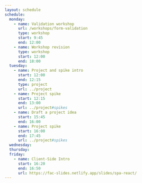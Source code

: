 ```yaml
---
layout: schedule
schedule:
  monday:
    - name: Validation workshop
      url: /workshops/form-validation
      type: workshop
      start: 9:45
      end: 12:00
    - name: Workshop revision
      type: workshop
      start: 12:00
      end: 18:00
  tuesday:
    - name: Project and spike intro
      start: 12:00
      end: 12:15
      type: project
      url: ../project
    - name: Project spike
      start: 12:15
      end: 13:00
      url: ../project#spikes
    - name: Draft a project idea
      start: 15:45
      end: 16:00
    - name: Project spike
      start: 16:00
      end: 17:45
      url: ../project#spikes
  wednesday:
  thursday:
  friday:
    - name: Client-Side Intro
      start: 16:20
      end: 16:50
      url: https://fac-slides.netlify.app/slides/spa-react/
---
```

